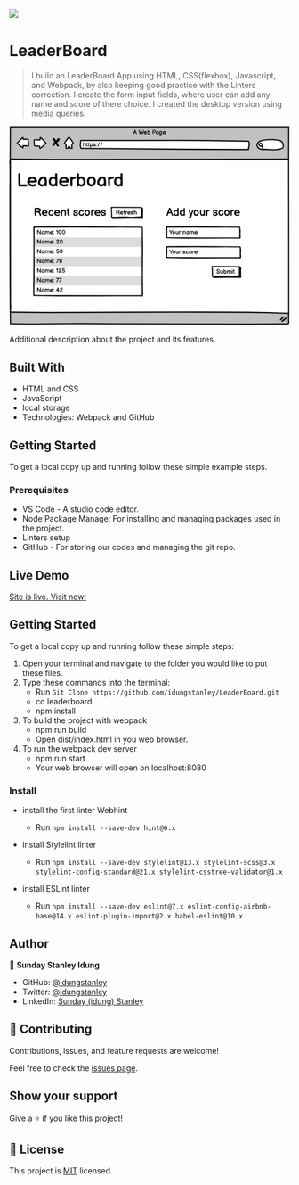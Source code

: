 ![](https://img.shields.io/badge/Microverse-blueviolet)
# LeaderBoard

> I build an LeaderBoard App using HTML, CSS(flexbox), Javascript, and Webpack, by also keeping good practice with the Linters correction.
> I create the form input fields, where user can add any name and score of there choice.
> I created the desktop version using media queries.

![screenshot](./images/screenshot.png)

Additional description about the project and its features.

## Built With

- HTML and CSS
- JavaScript
- local storage
- Technologies: Webpack and GitHub

## Getting Started
To get a local copy up and running follow these simple example steps.

### Prerequisites
* VS Code - A studio code editor.
* Node Package Manage: For installing and managing packages used in the project.
* Linters setup
* GitHub - For storing our codes and managing the git repo.

## Live Demo

[Site is live. Visit now!](https://idungstanley.github.io/LeaderBoard/dist) 

## Getting Started
To get a local copy up and running follow these simple steps:

1. Open your terminal and navigate to the folder you would like to put these files.
2. Type these commands into the terminal:
   * Run ```Git Clone https://github.com/idungstanley/LeaderBoard.git```
   * cd leaderboard
   * npm install
3. To build the project with webpack
   * npm run build
   * Open dist/index.html in you web browser.
4. To run the webpack dev server
   * npm run start
   * Your web browser will open on localhost:8080

### Install

* install the first linter Webhint
  * Run ```npm install --save-dev hint@6.x```

* install Stylelint linter
  * Run ```npm install --save-dev stylelint@13.x stylelint-scss@3.x stylelint-config-standard@21.x stylelint-csstree-validator@1.x```

* install ESLint linter
  * Run ```npm install --save-dev eslint@7.x eslint-config-airbnb-base@14.x eslint-plugin-import@2.x babel-eslint@10.x```

## Author
👤 **Sunday Stanley Idung**
- GitHub: [@idungstanley](https://github.com/idungstanley)
- Twitter: [@idungstanley](https://twitter.com/IdungStanley)
- LinkedIn: [Sunday (idung) Stanley](https://linkedin.com/in/sundaystanley56)

## 🤝 Contributing

Contributions, issues, and feature requests are welcome!

Feel free to check the [issues page](../../issues/).

## Show your support

Give a ⭐️ if you like this project!

## 📝 License

This project is [MIT](./LICENSE) licensed.